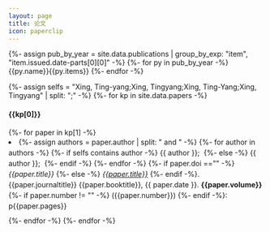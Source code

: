```yaml
---
layout: page
title: 论文
icon: paperclip
---
```


<!-- This page provides the sidebar links for mobile, where the sidebar is hidden -->
{%- assign pub_by_year = site.data.publications | group_by_exp: "item", "item.issued.date-parts[0][0]" -%}
{%- for py in pub_by_year -%}
  {{py.name}}{{py.items}}
{%- endfor -%}

<!-- liquid 不能创建array -->
{%- assign selfs = "Xing, Ting-yang;Xing, Tingyang;Xing, Ting-Yang;Xing, Tingyang" | split: ";" -%}
{%- for kp in site.data.papers -%}
  <h4>{{kp[0]}}</h4>
  {%- for paper in kp[1] -%}
    <li style="margin-bottom: 10px;line-height: 1.5em;">
      {%- assign authors = paper.author | split: " and " -%}
      {%- for author in authors -%}
        {%- if selfs contains author -%}
          <span class="author">{{ author }}</span>;&nbsp;
        {%- else -%}
          <span class="others">{{ author }}</span>;&nbsp;
        {%- endif -%}
      {%- endfor -%}
        <!-- {{paper.author}}, -->
      {%- if paper.doi =="" -%}
        <i>{{paper.title}}</i>
      {%- else -%}
        <a href="https://doi.org/{{ paper.doi }}" target="_blank"><i>{{paper.title}}</i></a>
      {%- endif -%}. 
      {{paper.journaltitle}}
      {{paper.booktitle}}, 
      {{ paper.date }}.
      <b>{{paper.volume}}</b>
      {%- if paper.number != "" -%}
        ({{paper.number}})
      {%- endif -%}: p{{paper.pages}}
    </li>
  {%- endfor -%}
{%- endfor -%}